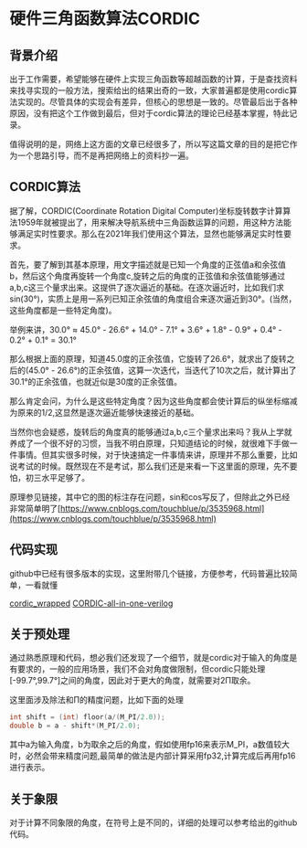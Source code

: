 # 硬件三角函数算法CORDIC

## 背景介绍

出于工作需要，希望能够在硬件上实现三角函数等超越函数的计算，于是查找资料来找寻实现的一般方法，搜索给出的结果出奇的一致，大家普遍都是使用cordic算法实现的。尽管具体的实现会有差异，但核心的思想是一致的。尽管最后出于各种原因，没有把这个工作做到最后，但对于cordic算法的理论已经基本掌握，特此记录。

值得说明的是，网络上这方面的文章已经很多了，所以写这篇文章的目的是把它作为一个思路引导，而不是再把网络上的资料抄一遍。

## CORDIC算法

据了解，CORDIC(Coordinate Rotation Digital Computer)坐标旋转数字计算算法1959年就被提出了，用来解决导航系统中三角函数运算的问题，用这种方法能够满足实时性要求。那么在2021年我们使用这个算法，显然也能够满足实时性要求。

首先，要了解到其基本原理，用文字描述就是已知一个角度的正弦值a和余弦值b，然后这个角度再旋转一个角度c,旋转之后的角度的正弦值和余弦值能够通过a,b,c这三个量求出来。这提供了逐次逼近的基础。在逐次逼近时，比如我们求sin(30°)，实质上是用一系列已知正余弦值的角度组合来逐次逼近到30°。(当然，这些角度都是一些特定角度)。

举例来讲，30.0° ≈ 45.0° - 26.6° + 14.0° - 7.1° + 3.6° + 1.8° - 0.9° + 0.4° - 0.2° + 0.1° = 30.1°

那么根据上面的原理，知道45.0度的正余弦值，它旋转了26.6°，就求出了旋转之后的(45.0° - 26.6°)的正余弦值，这算一次迭代，当迭代了10次之后，就计算出了30.1°的正余弦值，也就近似是30度的正余弦值。

那么肯定会问，为什么是这些特定角度？因为这些角度都会使计算后的纵坐标缩减为原来的1/2,这显然是逐次逼近能够快速接近的基础。

当然你也会疑惑，旋转后的角度真的能够通过a,b,c三个量求出来吗？我从上学就养成了一个很不好的习惯，当我不明白原理，只知道结论的时候，就很难下手做一件事情。但其实很多时候，对于快速搞定一件事情来讲，原理并不那么重要，比如说考试的时候。既然现在不是考试，那么我们还是来看一下这里面的原理，先不要怕，初三水平足够了。

原理参见链接，其中它的图的标注存在问题，sin和cos写反了，但除此之外已经非常简单明了[https://www.cnblogs.com/touchblue/p/3535968.html](https://www.cnblogs.com/touchblue/p/3535968.html)

## 代码实现

github中已经有很多版本的实现，这里附带几个链接，方便参考，代码普遍比较简单，一看就懂

[cordic_wrapped](https://github.com/enthdegree/cordic_wrapped)
[CORDIC-all-in-one-verilog](https://github.com/cassuto/CORDIC-all-in-one-verilog)

## 关于预处理

通过熟悉原理和代码，想必我们还发现了一个细节，就是cordic对于输入的角度是有要求的，一般的应用场景，我们不会对角度做限制，但cordic只能处理[-99.7°,99.7°]之间的角度，因此对于更大的角度，就需要对2Π取余。

这里面涉及除法和Π的精度问题，比如下面的处理

```c
int shift = (int) floor(a/(M_PI/2.0));
double b = a - shift*(M_PI/2.0);
```

其中a为输入角度，b为取余之后的角度，假如使用fp16来表示M_PI，a数值较大时，必然会带来精度问题,最简单的做法是内部计算采用fp32,计算完成后再用fp16进行表示。

## 关于象限

对于计算不同象限的角度，在符号上是不同的，详细的处理可以参考给出的github代码。
